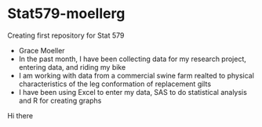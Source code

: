 # Stat579-moellerg
Creating first repository for Stat 579

- Grace Moeller
- In the past month, I have been collecting data for my research project, entering data, and riding my bike
- I am working with data from a commercial swine farm realted to physical characteristics of the leg conformation of replacement gilts
- I have been using Excel to enter my data, SAS to do statistical analysis and R for creating graphs

Hi there
